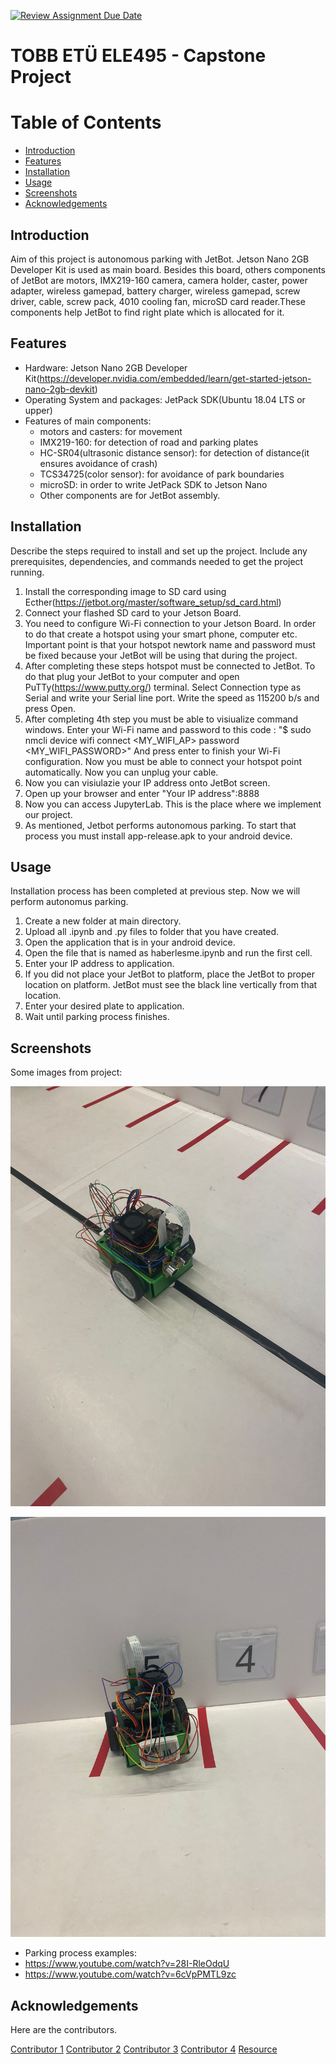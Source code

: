 [![Review Assignment Due Date](https://classroom.github.com/assets/deadline-readme-button-22041afd0340ce965d47ae6ef1cefeee28c7c493a6346c4f15d667ab976d596c.svg)](https://classroom.github.com/a/5mCoF9-h)
# TOBB ETÜ ELE495 - Capstone Project

# Table of Contents
- [Introduction](#introduction)
- [Features](#features)
- [Installation](#installation)
- [Usage](#usage)
- [Screenshots](#screenshots)
- [Acknowledgements](#acknowledgements)

## Introduction
Aim of this project is autonomous parking with JetBot. Jetson Nano 2GB Developer Kit is used as main board. Besides this board, others components of JetBot are motors, IMX219-160 camera, camera holder, caster, power adapter, wireless gamepad, battery charger, wireless gamepad, screw driver, cable, screw pack, 4010 cooling fan, microSD card reader.These components help JetBot to find right plate which is allocated for it.

## Features
- Hardware: Jetson Nano 2GB Developer Kit(https://developer.nvidia.com/embedded/learn/get-started-jetson-nano-2gb-devkit)
- Operating System and packages: JetPack SDK(Ubuntu 18.04 LTS or upper)
- Features of main components:
    - motors and casters: for movement
    - IMX219-160: for detection of road and parking plates
    - HC-SR04(ultrasonic distance sensor): for detection of distance(it ensures avoidance of crash)
    - TCS34725(color sensor): for avoidance of park boundaries
    - microSD: in order to write JetPack SDK to Jetson Nano
    - Other components are for JetBot assembly.
    

## Installation
Describe the steps required to install and set up the project. Include any prerequisites, dependencies, and commands needed to get the project running.
1) Install the corresponding image to SD card using Ecther(https://jetbot.org/master/software_setup/sd_card.html)
2) Connect your flashed SD card to your Jetson Board.
3) You need to configure Wi-Fi connection to your Jetson Board. In order to do that create a hotspot using your smart phone, computer etc. Important point is that your hotspot newtork name and password must be fixed because your JetBot will be using that during the project.
4) After completing these steps hotspot must be connected to JetBot. To do that plug your JetBot to your computer and open PuTTy(https://www.putty.org/) terminal. Select Connection type as Serial and write your Serial line port. Write the speed as 115200 b/s and press Open.
5) After completing 4th step you must be able to visiualize command windows. Enter your Wi-Fi name and password to this code : 
   "$ sudo nmcli device wifi connect <MY_WIFI_AP> password <MY_WIFI_PASSWORD>" 
    And press enter to finish your Wi-Fi configuration. Now you must be able to connect your hotspot point automatically. 
    Now you can unplug your cable.
6) Now you can visiulazie your IP address onto JetBot screen.
7) Open up your browser and enter "Your IP address":8888
8) Now you can access JupyterLab. This is the place where we implement our project.
9) As mentioned, Jetbot performs autonomous parking. To start that process you must install app-release.apk to your android device.

## Usage
Installation process has been completed at previous step. Now we will perform autonomus parking. 
1) Create a new folder at main directory.
2) Upload all .ipynb and .py files to folder that you have created.
3) Open the application that is in your android device.
4) Open the file that is named as haberlesme.ipynb and run the first cell.
5) Enter your IP address to application.
6) If you did not place your JetBot to platform, place the JetBot to proper location on platform. JetBot must see the black line vertically from that location.
7) Enter your desired plate to application.
8) Wait until parking process finishes.

## Screenshots
Some images from project:


![Logo](https://github.com/ELE495-2324Summer/capstoneproject-epsilon/blob/main/Images/img_1.jpg)

![Logo](https://github.com/ELE495-2324Summer/capstoneproject-epsilon/blob/main/Images/img_2.jpg)


- Parking process examples:
- https://www.youtube.com/watch?v=28I-RleOdqU
- https://www.youtube.com/watch?v=6cVpPMTL9zc



## Acknowledgements
Here are the contributors.

[Contributor 1](https://github.com/Seteney)
[Contributor 2](https://github.com/eren-caglar)
[Contributor 3](https://github.com/cetingulec)
[Contributor 4](https://github.com/RecaiEfeDik)
[Resource](https://www.nvidia.com)
